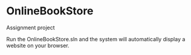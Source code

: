 # OnlineBookStore
Assignment project

Run the OnlineBookStore.sln and the system will automatically display a website on your browser.
